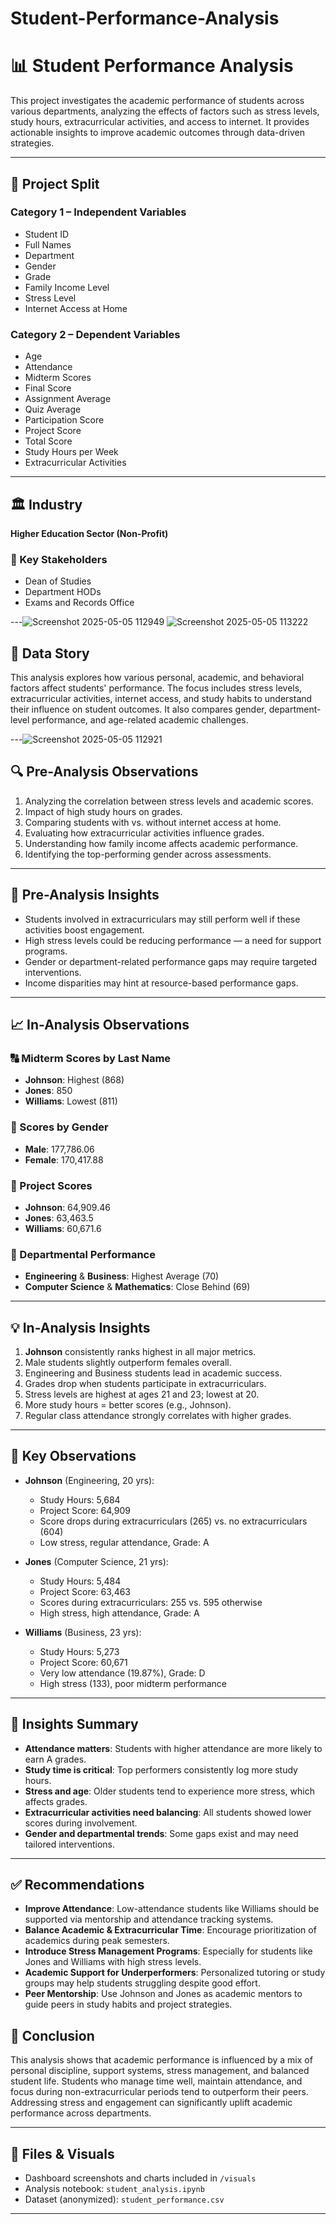 # Student-Performance-Analysis
# 📊 Student Performance Analysis

This project investigates the academic performance of students across various departments, analyzing the effects of factors such as stress levels, study hours, extracurricular activities, and access to internet. It provides actionable insights to improve academic outcomes through data-driven strategies.

---

## 📁 Project Split

### Category 1 – Independent Variables
- Student ID  
- Full Names  
- Department  
- Gender  
- Grade  
- Family Income Level  
- Stress Level  
- Internet Access at Home  

### Category 2 – Dependent Variables
- Age  
- Attendance  
- Midterm Scores  
- Final Score  
- Assignment Average  
- Quiz Average  
- Participation Score  
- Project Score  
- Total Score  
- Study Hours per Week  
- Extracurricular Activities  

---

## 🏛️ Industry
**Higher Education Sector (Non-Profit)**

### 🎯 Key Stakeholders
- Dean of Studies  
- Department HODs  
- Exams and Records Office  

---![Screenshot 2025-05-05 112949](https://github.com/user-attachments/assets/fad08f60-adc6-44ad-8be7-d7b875f476e3)
![Screenshot 2025-05-05 113222](https://github.com/user-attachments/assets/f6086734-f3da-45d1-8fff-b118056574f8)



## 📖 Data Story

This analysis explores how various personal, academic, and behavioral factors affect students' performance. The focus includes stress levels, extracurricular activities, internet access, and study habits to understand their influence on student outcomes. It also compares gender, department-level performance, and age-related academic challenges.

---![Screenshot 2025-05-05 112921](https://github.com/user-attachments/assets/2dfa7f3e-6aa8-4919-a649-f3d895670e06)


## 🔍 Pre-Analysis Observations

1. Analyzing the correlation between stress levels and academic scores.
2. Impact of high study hours on grades.
3. Comparing students with vs. without internet access at home.
4. Evaluating how extracurricular activities influence grades.
5. Understanding how family income affects academic performance.
6. Identifying the top-performing gender across assessments.

---

## 📌 Pre-Analysis Insights

- Students involved in extracurriculars may still perform well if these activities boost engagement.
- High stress levels could be reducing performance — a need for support programs.
- Gender or department-related performance gaps may require targeted interventions.
- Income disparities may hint at resource-based performance gaps.

---

## 📈 In-Analysis Observations

### 🔠 Midterm Scores by Last Name
- **Johnson**: Highest (868)  
- **Jones**: 850  
- **Williams**: Lowest (811)  

### 🚻 Scores by Gender
- **Male**: 177,786.06  
- **Female**: 170,417.88  

### 📁 Project Scores
- **Johnson**: 64,909.46  
- **Jones**: 63,463.5  
- **Williams**: 60,671.6  

### 🏢 Departmental Performance
- **Engineering** & **Business**: Highest Average (70)  
- **Computer Science** & **Mathematics**: Close Behind (69)  

---

## 💡 In-Analysis Insights

1. **Johnson** consistently ranks highest in all major metrics.
2. Male students slightly outperform females overall.
3. Engineering and Business students lead in academic success.
4. Grades drop when students participate in extracurriculars.
5. Stress levels are highest at ages 21 and 23; lowest at 20.
6. More study hours = better scores (e.g., Johnson).
7. Regular class attendance strongly correlates with higher grades.

---

## 👀 Key Observations

- **Johnson** (Engineering, 20 yrs):  
  - Study Hours: 5,684  
  - Project Score: 64,909  
  - Score drops during extracurriculars (265) vs. no extracurriculars (604)  
  - Low stress, regular attendance, Grade: A  

- **Jones** (Computer Science, 21 yrs):  
  - Study Hours: 5,484  
  - Project Score: 63,463  
  - Scores during extracurriculars: 255 vs. 595 otherwise  
  - High stress, high attendance, Grade: A  

- **Williams** (Business, 23 yrs):  
  - Study Hours: 5,273  
  - Project Score: 60,671  
  - Very low attendance (19.87%), Grade: D  
  - High stress (133), poor midterm performance  

---

## 🧠 Insights Summary

- **Attendance matters**: Students with higher attendance are more likely to earn A grades.
- **Study time is critical**: Top performers consistently log more study hours.
- **Stress and age**: Older students tend to experience more stress, which affects grades.
- **Extracurricular activities need balancing**: All students showed lower scores during involvement.
- **Gender and departmental trends**: Some gaps exist and may need tailored interventions.

---

## ✅ Recommendations

- **Improve Attendance**: Low-attendance students like Williams should be supported via mentorship and attendance tracking systems.
- **Balance Academic & Extracurricular Time**: Encourage prioritization of academics during peak semesters.
- **Introduce Stress Management Programs**: Especially for students like Jones and Williams with high stress levels.
- **Academic Support for Underperformers**: Personalized tutoring or study groups may help students struggling despite good effort.
- **Peer Mentorship**: Use Johnson and Jones as academic mentors to guide peers in study habits and project strategies.


## 🏁 Conclusion

This analysis shows that academic performance is influenced by a mix of personal discipline, support systems, stress management, and balanced student life. Students who manage time well, maintain attendance, and focus during non-extracurricular periods tend to outperform their peers. Addressing stress and engagement can significantly uplift academic performance across departments.

---

## 📎 Files & Visuals
- Dashboard screenshots and charts included in `/visuals`
- Analysis notebook: `student_analysis.ipynb`
- Dataset (anonymized): `student_performance.csv`



---



